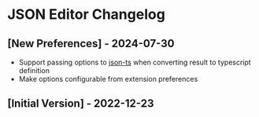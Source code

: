 # JSON Editor Changelog

## [New Preferences] - 2024-07-30

- Support passing options to [json-ts](https://github.com/shakyshane/json-ts?tab=readme-ov-file#options) when converting result to typescript definition
- Make options configurable from extension preferences

## [Initial Version] - 2022-12-23
